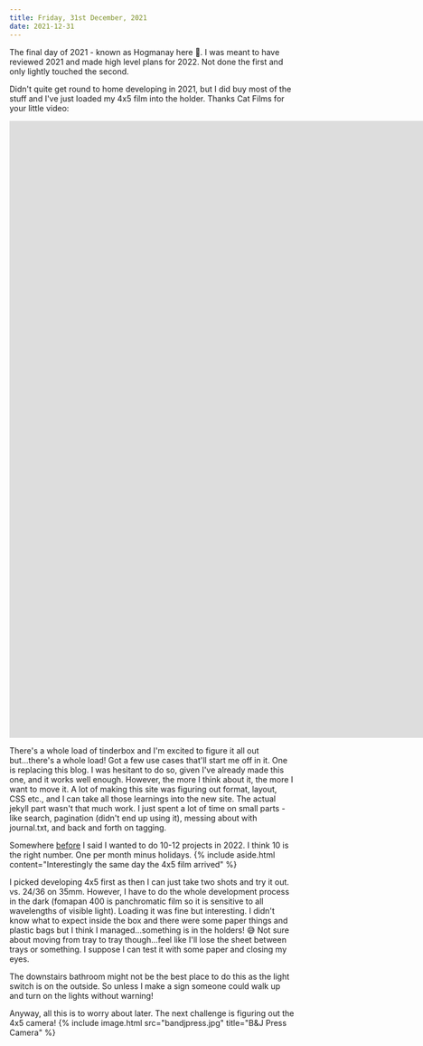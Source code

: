 ```yaml
---
title: Friday, 31st December, 2021
date: 2021-12-31
---
```


The final day of 2021 - known as Hogmanay here 🏴󠁧󠁢󠁳󠁣󠁴󠁿. I was meant to have reviewed 2021 and made high level plans for 2022. Not done the first and only lightly touched the second.

Didn't quite get round to home developing in 2021, but I did buy most of the stuff and I've just loaded my 4x5 film into the holder. Thanks Cat Films for your little video:

<iframe width="2543" height="1090" src="https://www.youtube.com/embed/KdWK8varqDo" title="YouTube video player" frameborder="0" allow="accelerometer; autoplay; clipboard-write; encrypted-media; gyroscope; picture-in-picture" allowfullscreen></iframe>

There's a whole load of tinderbox and I'm excited to figure it all out but...there's a whole load! Got a few use cases that'll start me off in it. One is replacing this blog. I was hesitant to do so, given I've already made this one, and it works well enough. However, the more I think about it, the more I want to move it. A lot of making this site was figuring out format, layout, CSS etc., and I can take all those learnings into the new site. The actual jekyll part wasn't that much work. I just spent a lot of time on small parts - like search, pagination (didn't end up using it), messing about with journal.txt, and back and forth on tagging.

Somewhere [before](/2021-12-07/) I said I wanted to do 10-12 projects in 2022. I think 10 is the right number. One per month minus holidays.
{% include aside.html content="Interestingly the same day the 4x5 film arrived" %}

I picked developing 4x5 first as then I can just take two shots and try it out. vs. 24/36 on 35mm. However, I have to do the whole development process in the dark (fomapan 400 is panchromatic film so it is sensitive to all wavelengths of visible light). Loading it was fine but interesting. I didn't know what to expect inside the box and there were some paper things and plastic bags but I think I managed...something is in the holders! 😅 Not sure about moving from tray to tray though...feel like I'll lose the sheet between trays or something. I suppose I can test it with some paper and closing my eyes.

The downstairs bathroom might not be the best place to do this as the light switch is on the outside. So unless I make a sign someone could walk up and turn on the lights without warning!

Anyway, all this is to worry about later. The next challenge is figuring out the 4x5 camera!
{% include image.html src="bandjpress.jpg" title="B&J Press Camera" %}

